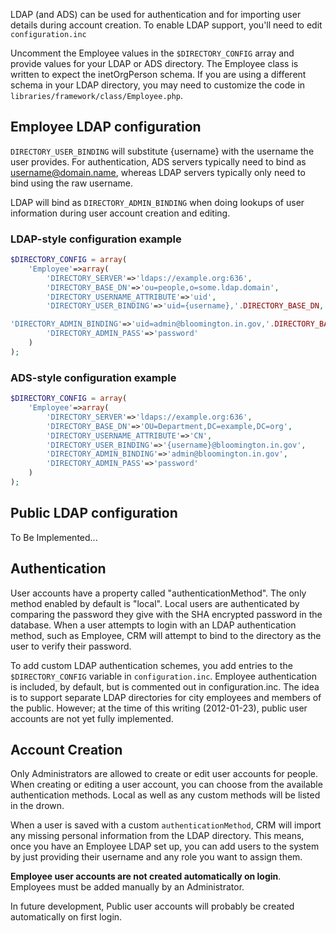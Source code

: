 
LDAP (and ADS) can be used for authentication and for importing user details
during account creation. To enable LDAP support, you'll need to edit
`configuration.inc`

Uncomment the Employee values in the `$DIRECTORY_CONFIG` array and provide
values for your LDAP or ADS directory. The Employee class is written to expect
the inetOrgPerson schema. If you are using a different schema in your LDAP
directory, you may need to customize the code in
`libraries/framework/class/Employee.php`.

## Employee LDAP configuration

`DIRECTORY_USER_BINDING` will substitute {username} with the username the user
provides. For authentication, ADS servers typically need to bind as
username@domain.name, whereas LDAP servers typically only need to bind using the
raw username.

LDAP will bind as `DIRECTORY_ADMIN_BINDING` when doing lookups of user
information during user account creation and editing.

### LDAP-style configuration example
```php
$DIRECTORY_CONFIG = array(
	'Employee'=>array(
		'DIRECTORY_SERVER'=>'ldaps://example.org:636',
		'DIRECTORY_BASE_DN'=>'ou=people,o=some.ldap.domain',
		'DIRECTORY_USERNAME_ATTRIBUTE'=>'uid',
		'DIRECTORY_USER_BINDING'=>'uid={username},'.DIRECTORY_BASE_DN,

'DIRECTORY_ADMIN_BINDING'=>'uid=admin@bloomington.in.gov,'.DIRECTORY_BASE_DN,
		'DIRECTORY_ADMIN_PASS'=>'password'
	)
);
```

### ADS-style configuration example
```php
$DIRECTORY_CONFIG = array(
	'Employee'=>array(
		'DIRECTORY_SERVER'=>'ldaps://example.org:636',
		'DIRECTORY_BASE_DN'=>'OU=Department,DC=example,DC=org',
		'DIRECTORY_USERNAME_ATTRIBUTE'=>'CN',
		'DIRECTORY_USER_BINDING'=>'{username}@bloomington.in.gov',
		'DIRECTORY_ADMIN_BINDING'=>'admin@bloomington.in.gov',
		'DIRECTORY_ADMIN_PASS'=>'password'
	)
);
```

## Public LDAP configuration

To Be Implemented...

## Authentication

User accounts have a property called "authenticationMethod". The only method
enabled by default is "local". Local users are authenticated by comparing the
password they give with the SHA encrypted password in the database. When a user
attempts to login with an LDAP authentication method, such as Employee, CRM will
attempt to bind to the directory as the user to verify their password.

To add custom LDAP authentication schemes, you add entries to the
`$DIRECTORY_CONFIG` variable in `configuration.inc`. Employee authentication is
included, by default, but is commented out in configuration.inc. The idea is to
support separate LDAP directories for city employees and members of the public.
However; at the time of this writing (2012-01-23), public user accounts are not
yet fully implemented.

## Account Creation

Only Administrators are allowed to create or edit user accounts for people. When
creating or editing a user account, you can choose from the available
authentication methods. Local as well as any custom methods will be listed in
the drown.

When a user is saved with a custom `authenticationMethod`, CRM will import any
missing personal information from the LDAP directory. This means, once you have
an Employee LDAP set up, you can add users to the system by just providing their
username and any role you want to assign them.

**Employee user accounts are not created automatically on login**.
Employees must be added manually by an Administrator.

In future development, Public user accounts will probably be created
automatically on first login.
